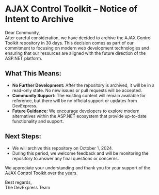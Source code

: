 # AJAX Control Toolkit – Notice of Intent to Archive

Dear Community,  
After careful consideration, we have decided to archive the AJAX Control Toolkit repository in 30 days. This decision comes as part of our commitment to focusing on modern web development technologies and ensuring that our resources are aligned with the future direction of the ASP.NET platform.

## What This Means:

* **No Further Development:** After the repository is archived, it will be in a read-only state. No new issues or pull requests will be accepted.
* **Community Support:** The existing content will remain available for reference, but there will be no official support or updates from DevExpress.
* **Future Guidance:** We encourage developers to explore modern alternatives within the ASP.NET ecosystem that provide up-to-date functionality and support.

## Next Steps:

* We will archive this repository on October 1, 2024.
* During this period, we welcome feedback and will be monitoring the repository to answer any final questions or concerns.
  
We appreciate your understanding and thank you for your support of the AJAX Control Toolkit over the years.

Best regards,  
The DevExpress Team
